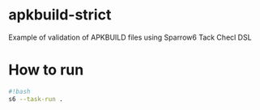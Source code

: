 # apkbuild-strict

Example of validation of APKBUILD files using Sparrow6 Tack Checl DSL

# How to run

```bash
#!bash
s6 --task-run .
```
